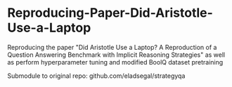# Reproducing-Paper-Did-Aristotle-Use-a-Laptop
Reproducing the paper "Did Aristotle Use a Laptop? A Reproduction of a Question Answering Benchmark with Implicit Reasoning Strategies" as well as perform hyperparameter tuning and modified BoolQ dataset pretraining

Submodule to original repo: github.com/eladsegal/strategyqa
